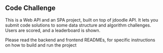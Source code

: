 ## Code Challenge

This is a Web API and an SPA project, built on top of jdoodle API. It lets you submit code solutions to some data structure and algorithm challenges. Users are scored, and a leaderboard is shown. 

Please read the backend and frontend READMEs, for specific instructions on how to build and run the project